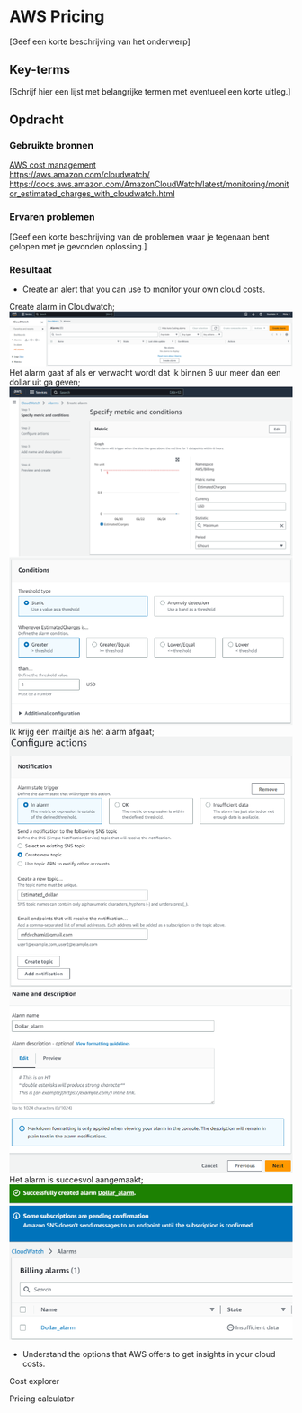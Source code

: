 # AWS Pricing
[Geef een korte beschrijving van het onderwerp]

## Key-terms
[Schrijf hier een lijst met belangrijke termen met eventueel een korte uitleg.]

## Opdracht
### Gebruikte bronnen
[AWS cost management](https://aws.amazon.com/aws-cost-management/?sc_icampaign=Adoption_Campaign_AWSInsights_HA_CostManagement&sc_ichannel=ha&sc_icontent=awssm-3684&sc_ioutcome=Product_Marketing&sc_iplace=2up&trk=ha_a131L0000083VPUQA2~ha_awssm-3684&trkCampaign=AWSInsights_Website_Key_CostManagement)  
https://aws.amazon.com/cloudwatch/  
https://docs.aws.amazon.com/AmazonCloudWatch/latest/monitoring/monitor_estimated_charges_with_cloudwatch.html  

### Ervaren problemen
[Geef een korte beschrijving van de problemen waar je tegenaan bent gelopen met je gevonden oplossing.]

### Resultaat
- Create an alert that you can use to monitor your own cloud costs.  

Create alarm in Cloudwatch;
![[](..\00_includes\04_AWS\2\Cloudwatch.png)](https://github.com/techgrounds/techgrounds-Mynamewastakenwastaken/blob/main/00_includes/04_AWS/2/Cloudwatch.png?raw=true)  
Het alarm gaat af als er verwacht wordt dat ik binnen 6 uur meer dan een dollar uit ga geven;
![[](..\00_includes\04_AWS\2\Estimated_cost.png)](https://github.com/techgrounds/techgrounds-Mynamewastakenwastaken/blob/main/00_includes/04_AWS/2/Estimated_cost.png?raw=true)  
![[](..\00_includes\04_AWS\2\Estimated_dollar.png)](https://github.com/techgrounds/techgrounds-Mynamewastakenwastaken/blob/main/00_includes/04_AWS/2/Estimated_dollar.png?raw=true)  
Ik krijg een mailtje als het alarm afgaat;
![[](..\00_includes\04_AWS\2\Dollar_notification.png)](https://github.com/techgrounds/techgrounds-Mynamewastakenwastaken/blob/main/00_includes/04_AWS/2/Dollar_notification.png?raw=true)  
![[](..\00_includes\04_AWS\2\Dollar_alarm.png)](https://github.com/techgrounds/techgrounds-Mynamewastakenwastaken/blob/main/00_includes/04_AWS/2/Dollar_alarm.png?raw=true)  
Het alarm is succesvol aangemaakt;
![](https://github.com/techgrounds/techgrounds-Mynamewastakenwastaken/blob/main/00_includes/04_AWS/2/Dollar_alarm_conf.png?raw=true)  

- Understand the options that AWS offers to get insights in your cloud costs.

Cost explorer

Pricing calculator
